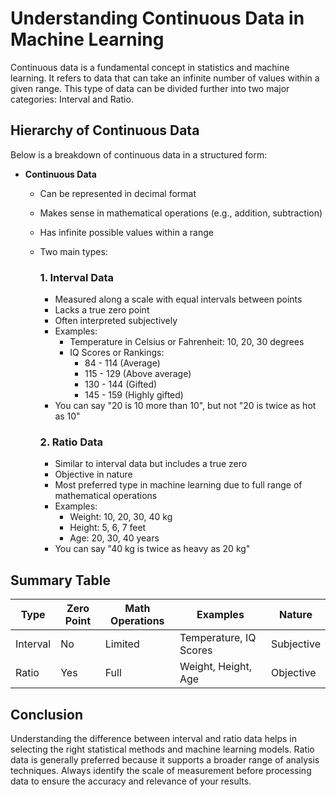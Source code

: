 # Understanding Continuous Data in Machine Learning

Continuous data is a fundamental concept in statistics and machine learning. It refers to data that can take an infinite number of values within a given range. This type of data can be divided further into two major categories: Interval and Ratio.

## Hierarchy of Continuous Data

Below is a breakdown of continuous data in a structured form:

- **Continuous Data**
  - Can be represented in decimal format
  - Makes sense in mathematical operations (e.g., addition, subtraction)
  - Has infinite possible values within a range
  - Two main types:
  
    ### 1. Interval Data
    - Measured along a scale with equal intervals between points
    - Lacks a true zero point
    - Often interpreted subjectively
    - Examples:
      - Temperature in Celsius or Fahrenheit: 10, 20, 30 degrees
      - IQ Scores or Rankings:
        - 84 - 114 (Average)
        - 115 - 129 (Above average)
        - 130 - 144 (Gifted)
        - 145 - 159 (Highly gifted)
    - You can say "20 is 10 more than 10", but not "20 is twice as hot as 10"

    ### 2. Ratio Data
    - Similar to interval data but includes a true zero
    - Objective in nature
    - Most preferred type in machine learning due to full range of mathematical operations
    - Examples:
      - Weight: 10, 20, 30, 40 kg
      - Height: 5, 6, 7 feet
      - Age: 20, 30, 40 years
    - You can say "40 kg is twice as heavy as 20 kg"

## Summary Table

| Type    | Zero Point | Math Operations | Examples                       | Nature      |
|---------|------------|------------------|--------------------------------|-------------|
| Interval| No         | Limited          | Temperature, IQ Scores         | Subjective  |
| Ratio   | Yes        | Full             | Weight, Height, Age            | Objective   |

## Conclusion

Understanding the difference between interval and ratio data helps in selecting the right statistical methods and machine learning models. Ratio data is generally preferred because it supports a broader range of analysis techniques. Always identify the scale of measurement before processing data to ensure the accuracy and relevance of your results.
